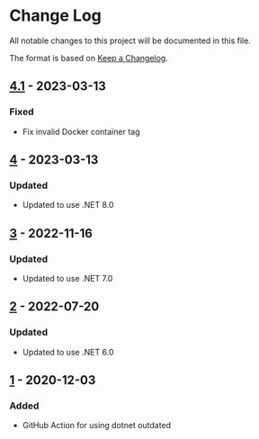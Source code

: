 # Change Log

All notable changes to this project will be documented in this file.

The format is based on [Keep a Changelog](http://keepachangelog.com/).

## [4.1] - 2023-03-13

### Fixed

- Fix invalid Docker container tag

## [4] - 2023-03-13

### Updated

- Updated to use .NET 8.0

## [3] - 2022-11-16

### Updated

- Updated to use .NET 7.0

## [2] - 2022-07-20

### Updated

- Updated to use .NET 6.0

## [1] - 2020-12-03

### Added

- GitHub Action for using dotnet outdated

[4.1]: https://github.com/MCLD/dotnet-outdated-action/tree/v4.1
[4]: https://github.com/MCLD/dotnet-outdated-action/tree/v4
[3]: https://github.com/MCLD/dotnet-outdated-action/tree/v3
[2]: https://github.com/MCLD/dotnet-outdated-action/tree/v2
[1]: https://github.com/MCLD/dotnet-outdated-action/tree/v1
